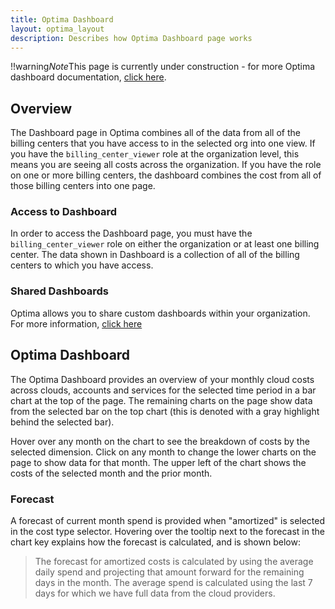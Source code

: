 ```yaml
---
title: Optima Dashboard
layout: optima_layout
description: Describes how Optima Dashboard page works
---
```


!!warning*Note*This page is currently under construction - for more Optima dashboard documentation, [click here](https://docs.flexera.com/Optima/Content/helplibrary/dashboards.htm#optimadashboards_2308174151_1009635).

## Overview

The Dashboard page in Optima combines all of the data from all of the billing centers that you have access to in the selected org into one view. If you have the `billing_center_viewer` role at the organization level, this means you are seeing all costs across the organization. If you have the role on one or more billing centers, the dashboard combines the cost from all of those billing centers into one page. 

### Access to Dashboard 

In order to access the Dashboard page, you must have the `billing_center_viewer` role on either the organization or at least one billing center. The data shown in Dashboard is a collection of all of the billing centers to which you have access.

### Shared Dashboards

Optima allows you to share custom dashboards within your organization. For more information, [click here](/optima/Dashboards/shared_dashboards.html)

## Optima Dashboard

The Optima Dashboard provides an overview of your monthly cloud costs across clouds, accounts and services for the selected time period in a bar chart at the top of the page. The remaining charts on the page show data from the selected bar on the top chart (this is denoted with a gray highlight behind the selected bar). 

Hover over any month on the chart to see the breakdown of costs by the selected dimension. Click on any month to change the lower charts on the page to show data for that month. The upper left of the chart shows the costs of the selected month and the prior month.

### Forecast

A forecast of current month spend is provided when "amortized" is selected in the cost type selector. Hovering over the tooltip next to the forecast in the chart key explains how the forecast is calculated, and is shown below:

> The forecast for amortized costs is calculated by using the average daily spend and projecting that amount forward for the remaining days in the month. The average spend is calculated using the last 7 days for which we have full data from the cloud providers.
